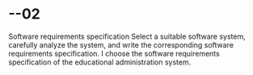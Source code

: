 # --02
Software requirements specification  Select a suitable software system, carefully analyze the system, and write the corresponding software requirements specification. I choose the software requirements specification of the educational administration system.
